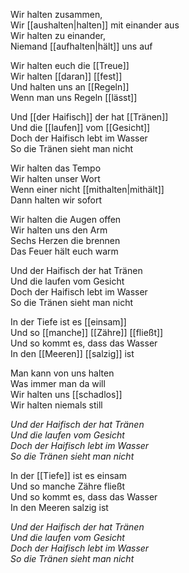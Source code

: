 Wir halten zusammen,  
Wir [[aushalten|halten]] mit einander aus  
Wir halten zu einander,  
Niemand [[aufhalten|hält]] uns auf  
  
Wir halten euch die [[Treue]]  
Wir halten [[daran]] [[fest]]  
Und halten uns an [[Regeln]]  
Wenn man uns Regeln [[lässt]]  

Und [[der Haifisch]] der hat [[Tränen]]  
Und die [[laufen]] vom [[Gesicht]]  
Doch der Haifisch lebt im Wasser  
So die Tränen sieht man nicht  
  
Wir halten das Tempo  
Wir halten unser Wort  
Wenn einer nicht [[mithalten|mithält]]  
Dann halten wir sofort  
  
Wir halten die Augen offen  
Wir halten uns den Arm  
Sechs Herzen die brennen  
Das Feuer hält euch warm  
  
Und der Haifisch der hat Tränen  
Und die laufen vom Gesicht  
Doch der Haifisch lebt im Wasser  
So die Tränen sieht man nicht  
  
In der Tiefe ist es [[einsam]]  
Und so [[manche]] [[Zähre]] [[fließt]]  
Und so kommt es, dass das Wasser  
In den [[Meeren]] [[salzig]] ist  

  
Man kann von uns halten  
Was immer man da will  
Wir halten uns [[schadlos]]  
Wir halten niemals still  
  
*Und der Haifisch der hat Tränen*  
*Und die laufen vom Gesicht*  
*Doch der Haifisch lebt im Wasser*  
*So die Tränen sieht man nicht*  
  
In der [[Tiefe]] ist es einsam  
Und so manche Zähre fließt  
Und so kommt es, dass das Wasser  
In den Meeren salzig ist  
  
*Und der Haifisch der hat Tränen*  
*Und die laufen vom Gesicht*  
*Doch der Haifisch lebt im Wasser*  
*So die Tränen sieht man nicht*